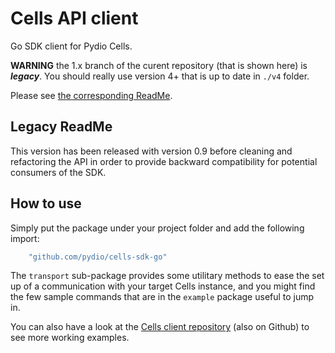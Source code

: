 # Cells API client

Go SDK client for Pydio Cells.

**WARNING** the 1.x branch of the curent repository (that is shown here) is **_legacy_**.
You should really use version 4+ that is up to date in `./v4` folder. 

Please see [the corresponding ReadMe](https://github.com/pydio/cells-sdk-go/blob/master/v4/README.md).

## Legacy ReadMe

This version has been released with version 0.9 before cleaning and refactoring the API in order to provide backward compatibility for potential consumers of the SDK.

## How to use

Simply put the package under your project folder and add the following import:

```go
    "github.com/pydio/cells-sdk-go"
```

The `transport` sub-package provides some utilitary methods to ease the set up of a communication with your target Cells instance, and you might find the few sample commands that are in the `example` package useful to jump in.

You can also have a look at the [Cells client repository](https://github.com/pydio/cells-client) (also on Github) to see more working examples.
